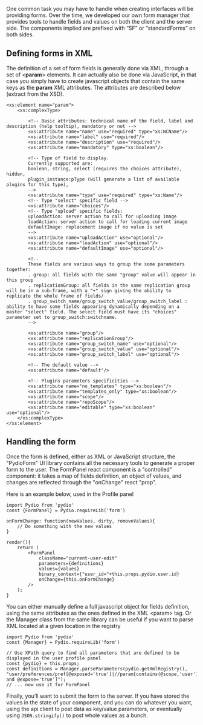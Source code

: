 One common task you may have to handle when creating interfaces will be providing forms. Over the time, we developed our own form manager that provides tools to handle fields and values on both the client and the server side. The components implied are prefixed with “SF” or “standardForms” on both sides.

## Defining forms in XML
The definition of a set of form fields is generally done via XML, through a set of <**param**> elements. It can actually also be done via JavaScript, in that case you simply have to create javascript objects that contain the same keys as the **param** XML attributes. The attributes are described below (extract from the XSD).


	<xs:element name="param">
        <xs:complexType>
    
            <!-- Basic attributes: technical name of the field, label and description (help tooltip), mandatory or not -->
            <xs:attribute name="name" use="required" type="xs:NCName"/>
            <xs:attribute name="label" use="required"/>
            <xs:attribute name="description" use="required"/>
            <xs:attribute name="mandatory" type="xs:boolean"/>
        
            <!-- Type of field to display.
            Currently supported are:
            boolean, string, select (requires the choices attribute), hidden,
            plugin_instance:pType (will generate a list of available plugins for this type),
            -->
            <xs:attribute name="type" use="required" type="xs:Name"/>
            <!-- Type "select" specific field -->
            <xs:attribute name="choices"/>
            <!-- Type "upload" specific fields:
            uploadAction: server action to call for uploading image
            loadAction: server action to call for loading current image
            defaultImage: replacement image if no value is set
            -->
            <xs:attribute name="uploadAction" use="optional"/>
            <xs:attribute name="loadAction" use="optional"/>
            <xs:attribute name="defaultImage" use="optional"/>
        
            <!--
            These fields are various ways to group the some parameters together:
            . group: all fields with the same "group" value will appear in this group
            . replicationGroup: all fields in the same replication group will be in a sub-frame, with a "+" sign giving the ability to replicate the whole frame of fields/
            . group_switch_name/group_switch_value/group_switch_label : ability to have some fields appearing dynamically depending on a master "select" field. The select field must have its "choices" parameter set to group_switch:switchname.
            -->
        
            <xs:attribute name="group"/>
            <xs:attribute name="replicationGroup"/>
            <xs:attribute name="group_switch_name" use="optional"/>
            <xs:attribute name="group_switch_value" use="optional"/>
            <xs:attribute name="group_switch_label" use="optional"/>
        
            <!-- The default value -->
            <xs:attribute name="default"/>
        
            <!-- Plugins parameters specificities -->
            <xs:attribute name="no_templates" type="xs:boolean"/>
            <xs:attribute name="templates_only" type="xs:boolean"/>
            <xs:attribute name="scope"/>
            <xs:attribute name="repoScope"/>
            <xs:attribute name="editable" type="xs:boolean" use="optional"/>
        </xs:complexType>
	</xs:element>

## Handling the form

Once the form is defined, either as XML or JavaScript structure, the "PydioForm" UI library contains all the necessary tools to generate a proper form to the user. The FormPanel react component is a "controlled" component: it takes a map of fields definition, an object of values, and changes are reflected through the "onChange" react "prop".

Here is an example below, used in the Profile panel

    import Pydio from 'pydio'
    const {FormPanel} = Pydio.requireLib('form')

    onFormChange: function(newValues, dirty, removeValues){
        // Do something with the new values
    }
        
    render(){
        return (
            <FormPanel
                className="current-user-edit"
                parameters={definitions}
                values={values}
                binary_context={"user_id="+this.props.pydio.user.id}
                onChange={this.onFormChange}
            />
        );
    }

You can either manually define a full javascript object for fields definition, using the same attributes as the ones defined in the XML \<param\> tag. Or the Manager class from the same library can be useful if you want to parse XML located at a given location in the registry

    import Pydio from 'pydio'
    const {Manager} = Pydio.requireLib('form')
    
    // Use XPath query to find all parameters that are defined to be displayed in the user profile panel
    const {pydio} = this.props;
    const definitions = Manager.parseParameters(pydio.getXmlRegistry(), "user/preferences/pref[@exposed='true']|//param[contains(@scope,'user') and @expose='true']");
    // ... now use it for FormPanel

Finally, you’ll want to submit the form to the server. If you have stored the values in the state of your component, and you can do whatever you want, using the api client to post data as key/value parameters, or eventually using `JSON.stringify()` to post whole values as a bunch.
 